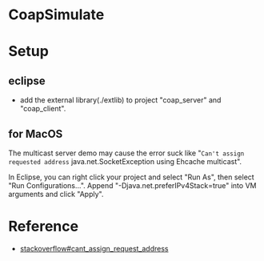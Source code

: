 # CoapSimulate

# Setup

## eclipse
- add the external library(./extlib) to project "coap_server" and "coap_client".

## for MacOS

The multicast server demo may cause the error suck like "`Can't assign requested address` java.net.SocketException using Ehcache multicast".

In Eclipse, you can right click your project and select "Run As", then select "Run Configurations...". Append "-Djava.net.preferIPv4Stack=true" into VM arguments and click "Apply".

# Reference

- [stackoverflow#cant_assign_request_address](https://stackoverflow.com/questions/18747134/getting-cant-assign-requested-address-java-net-socketexception-using-ehcache)
